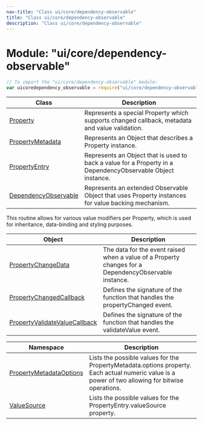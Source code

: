 ```yaml
---
nav-title: "Class ui/core/dependency-observable"
title: "Class ui/core/dependency-observable"
description: "Class ui/core/dependency-observable"
---
```

# Module: "ui/core/dependency-observable"

``` JavaScript
// To import the "ui/core/dependency-observable" module:
var uicoredependency_observable = require("ui/core/dependency-observable");
```

Class | Description
------|------------
[Property](../../../ui/core/dependency-observable/Property.md) | Represents a special Property which supports changed callback, metadata and value validation.
[PropertyMetadata](../../../ui/core/dependency-observable/PropertyMetadata.md) | Represents an Object that describes a Property instance.
[PropertyEntry](../../../ui/core/dependency-observable/PropertyEntry.md) | Represents an Object that is used to back a value for a Property in a DependencyObservable Object instance.
[DependencyObservable](../../../ui/core/dependency-observable/DependencyObservable.md) | Represents an extended Observable Object that uses Property instances for value backing mechanism.
This routine allows for various value modifiers per Property, which is used for inheritance, data-binding and styling purposes.

Object | Description
------|------------
[PropertyChangeData](../../../ui/core/dependency-observable/PropertyChangeData.md) | The data for the event raised when a value of a Property changes for a DependencyObservable instance.
[PropertyChangedCallback](../../../ui/core/dependency-observable/PropertyChangedCallback.md) | Defines the signature of the function that handles the propertyChanged event.
[PropertyValidateValueCallback](../../../ui/core/dependency-observable/PropertyValidateValueCallback.md) | Defines the signature of the function that handles the validateValue event.

Namespace | Description
------|------------
[PropertyMetadataOptions](../../../ui/core/dependency-observable/PropertyMetadataOptions/) | Lists the possible values for the PropertyMetadata.options property. Each actual numeric value is a power of two allowing for bitwise operations.
[ValueSource](../../../ui/core/dependency-observable/ValueSource/) | Lists the possible values for the PropertyEntry.valueSource property.